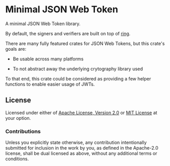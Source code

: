 # Minimal JSON Web Token

A minimal JSON Web Token library.

By default, the signers and verifiers are built on top of [ring][ring].

There are many fully featured crates for JSON Web Tokens, but this crate's goals
are:

* Be usable across many platforms

* To not abstract away the underlying crytography library used

To that end, this crate could be considered as providing a few helper functions
to enable easier usage of JWTs.

## License

Licensed under either of [Apache License, Version 2.0][LICENSE_APACHE] or [MIT
License][LICENSE_MIT] at your option.

### Contributions

Unless you explicitly state otherwise, any contribution intentionally submitted
for inclusion in the work by you, as defined in the Apache-2.0 license, shall be
dual licensed as above, without any additional terms or conditions.

[LICENSE_APACHE]: LICENSE-APACHE
[LICENSE_MIT]: LICENSE-MIT
[ring]: https://github.com/briansmith/ring
